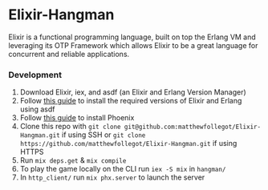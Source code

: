 # Elixir-Hangman

Elixir is a functional programming language, built on top the Erlang VM and leveraging its OTP Framework which allows Elixir to be a great language for concurrent and reliable applications.

### Development

1. Download Elixir, iex, and asdf (an Elixir and Erlang Version Manager)
2. Follow [this guide](https://github.com/asdf-vm/asdf-elixir) to install the required versions of Elixir and Erlang using asdf
3. Follow [this guide](https://hexdocs.pm/phoenix/installation.html) to install Phoenix
4. Clone this repo with `git clone git@github.com:matthewfollegot/Elixir-Hangman.git` if using SSH or `git clone https://github.com/matthewfollegot/Elixir-Hangman.git` if using HTTPS
5. Run `mix deps.get` & `mix compile`
6. To play the game locally on the CLI run `iex -S mix` in `hangman/`
7. In `http_client/` run `mix phx.server` to launch the server
